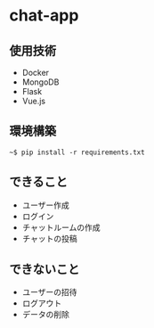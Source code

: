 # chat-app
## 使用技術
+ Docker
+ MongoDB
+ Flask
+ Vue.js

## 環境構築
```
~$ pip install -r requirements.txt
```

## できること
+ ユーザー作成
+ ログイン
+ チャットルームの作成
+ チャットの投稿

## できないこと
+ ユーザーの招待
+ ログアウト
+ データの削除
